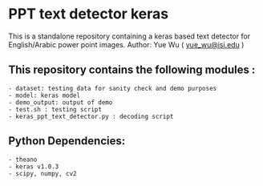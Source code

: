 # PPT text detector keras
This is a standalone repository containing a keras based text detector for English/Arabic power point images. 
Author: Yue Wu ( yue_wu@isi.edu )

## This repository contains the following modules :
    - dataset: testing data for sanity check and demo purposes
    - model: keras model
    - demo_output: output of demo
    - test.sh : testing script
    - keras_ppt_text_detector.py : decoding script 

## Python Dependencies:
    - theano
    - keras v1.0.3
    - scipy, numpy, cv2
    
